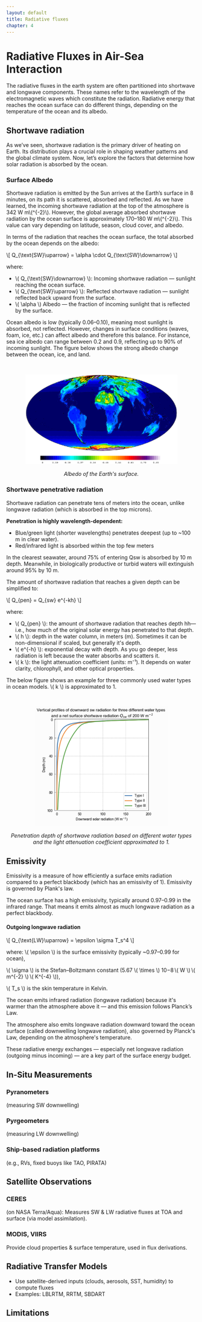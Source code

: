 ```yaml
---
layout: default
title: Radiative fluxes
chapter: 4
---
```


<h1> Radiative Fluxes in Air-Sea Interaction </h1>

The radiative fluxes in the earth system are often partitioned into shortwave and longwave components. These names refer to the wavelength of the electromagnetic waves which constitute the radiation. Radiative energy that reaches the ocean surface can do different things, depending on the temperature of the ocean and its albedo. 

<h2>Shortwave radiation</h2>

As we’ve seen, shortwave radiation is the primary driver of heating on Earth. Its distribution plays a crucial role in shaping weather patterns and the global climate system. Now, let’s explore the factors that determine how solar radiation is absorbed by the ocean. 

<h3>Surface Albedo</h3>

Shortwave radiation is emitted by the Sun arrives at the Earth’s surface in 8 minutes, on its path it is scattered, absorbed and reflected. As we have learned, the incoming shortwave radiation at the top of the atmosphere is 342 W m\\(^{-2}\\). However, the global average absorbed shortwave radiation by the ocean surface is approximately 170–180 W m\\(^{-2}\\). This value can vary depending on latitude, season, cloud cover, and albedo.

In terms of the radiation that reaches the ocean surface, the total absorbed by the ocean depends on the albedo:

\\[ Q_{\text{SW}\uparrow} = \alpha \cdot Q_{\text{SW}\downarrow} \\]

where:
- \\( Q_{\text{SW}\downarrow} \\)​: Incoming shortwave radiation — sunlight reaching the ocean surface.
- \\( Q_{\text{SW}\uparrow} \\): Reflected shortwave radiation — sunlight reflected back upward from the surface.
- \\( \alpha \\) Albedo — the fraction of incoming sunlight that is reflected by the surface.

Ocean albedo is low (typically 0.06–0.10), meaning most sunlight is absorbed, not reflected. However, changes in surface conditions (waves, foam, ice, etc.) can affect albedo and therefore this balance. For instance, sea ice albedo can range between 0.2 and 0.9, reflecting up to 90% of incoming sunlight. The figure below shows the strong albedo change between the ocean, ice, and land.

<div style="text-align: center;">
  <img src="assets/images/albedo.png" alt="albedo" style="width: 80%; margin: 30px 0  0px 0;">
  <p><em>Albedo of the Earth's surface.</em></p>
</div>

<h3>Shortwave penetrative radiation</h3>

Shortwave radiation can penetrate tens of meters into the ocean, unlike longwave radiation (which is absorbed in the top microns).

**Penetration is highly wavelength-dependent:**

- Blue/green light (shorter wavelengths) penetrates deepest (up to ~100 m in clear water).
- Red/infrared light is absorbed within the top few meters

In the clearest seawater, around 75% of entering Qsw is absorbed by 10 m depth. Meanwhile, in biologically productive or turbid waters will extinguish around 95% by 10 m.

The amount of shortwave radiation that reaches a given depth can be simplified to:

\\[ Q_{pen} = Q_{sw} e^{-kh} \\]

where:
- \\( Q_{pen} \\): the amount of shortwave radiation that reaches depth hh—i.e., how much of the original solar energy has penetrated to that depth.
- \\( h \\): depth in the water column, in meters (m). Sometimes it can be non-dimensional if scaled, but generally it's depth.
- \\( e^{-h} \\): exponential decay with depth. As you go deeper, less radiation is left because the water absorbs and scatters it.
- \\( k \\): the light attenuation coefficient (units: m⁻¹). It depends on water clarity, chlorophyll, and other optical properties.

The below figure shows an example for three commonly used water types in ocean models. \\( k \\) is approximated to 1.

<div style="text-align: center;">
  <img src="assets/images/sw-pen.png" alt="sw-pen" style="width: 70%; margin: 30px 0 0px 0;">
  <p><em>Penetration depth of shortwave radiation based on different water types and the light attenuation coefficient approximated to 1.</em></p>
</div>

<h2>Emissivity</h2>

Emissivity is a measure of how efficiently a surface emits radiation compared to a perfect blackbody (which has an emissivity of 1). Emissivity is governed by Plank's law.

The ocean surface has a high emissivity, typically around 0.97–0.99 in the infrared range. That means it emits almost as much longwave radiation as a perfect blackbody.

<h4>Outgoing longwave radiation</h4>

\\[ Q_{\text{LW}\uparrow} = \epsilon \sigma T_s^4 \\]

where:
\\( \epsilon \\) is the surface emissivity (typically ~0.97–0.99 for ocean),

\\( \sigma \\) is the Stefan–Boltzmann constant (5.67 \\( \times \\) 10−8 \\( W \\) \\( m^{-2} \\) \\( K^{-4} \\)),

\\( T_s \\)​ is the skin temperature in Kelvin.

The ocean emits infrared radiation (longwave radiation) because it's warmer than the atmosphere above it — and this emission follows Planck’s Law.

The atmosphere also emits longwave radiation downward toward the ocean surface (called downwelling longwave radiation), also governed by Planck's Law, depending on the atmosphere's temperature.

These radiative energy exchanges — especially net longwave radiation (outgoing minus incoming) — are a key part of the surface energy budget.

<h2>In-Situ Measurements</h2>

<h3>Pyranometers</h3>

(measuring SW downwelling)

<h3>Pyrgeometers</h3>

(measuring LW downwelling)

<h3>Ship-based radiation platforms</h3>

(e.g., RVs, fixed buoys like TAO, PIRATA)

<h2>Satellite Observations</h2>

<h3>CERES</h3>

(on NASA Terra/Aqua): Measures SW & LW radiative fluxes at TOA and surface (via model assimilation).

<h3>MODIS, VIIRS</h3>

Provide cloud properties & surface temperature, used in flux derivations.

<h2>Radiative Transfer Models</h2>

- Use satellite-derived inputs (clouds, aerosols, SST, humidity) to compute fluxes
- Examples: LBLRTM, RRTM, SBDART

<h2>Limitations</h2>

